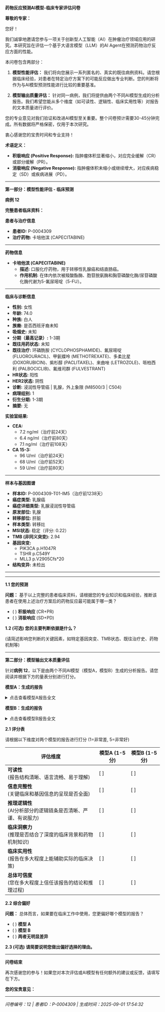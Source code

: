 **药物反应预测AI模型-临床专家评估问卷**

**尊敬的专家：**

您好！

我们诚挚地邀请您参与一项关于创新型人工智能（AI）在肿瘤治疗领域应用的研究。本研究旨在评估一个基于大语言模型（LLM）的AI Agent在预测药物治疗反应方面的性能。

本问卷包含两部分：

1. **模型性能评估：** 我们将向您展示一系列匿名的、真实的既往病例资料。请您根据临床经验，对患者在特定治疗方案下的可能反应做出专业判断。您的判断将作为与AI模型预测性能进行比较的重要基准。

2. **模型输出质量评估：** 针对同一病例，我们将提供由两个不同AI模型生成的分析报告。我们希望您能从多个维度（如可读性、逻辑性、临床实用性等）对报告的文本质量进行评价。

您的专业意见对我们验证和改进AI模型至关重要。整个问卷预计需要30-45分钟完成。所有数据将严格保密，仅用于本次研究。

衷心感谢您的宝贵时间和专业支持！

**术语定义：**

- **积极响应 (Positive Response):** 指肿瘤体积显著缩小，对应完全缓解（CR）或部分缓解（PR）。
- **消极响应 (Negative Response):** 指肿瘤体积未缩小或继续增大，对应疾病稳定（SD）或疾病进展（PD）。

---

**第一部分：模型性能评估 - 临床预测**

**病例 12**

**完整患者临床资料：**


**患者与治疗信息**

- **患者ID:** P-0004309  
- **治疗药物:** 卡培他滨 (CAPECITABINE)  

---


**药物信息**

- **卡培他滨 (CAPECITABINE)**  
  - **描述:** 口服化疗药物，用于转移性乳腺癌和结直肠癌。  
  - **作用机制:** 在体内依次被羧酸酯酶、胞苷脱氨酶和胸苷磷酸化酶/尿苷磷酸化酶代谢为5-氟尿嘧啶（5-FU）。  

---


**临床与诊断信息**

- **性别:** 女性  
- **年龄:** 74.0  
- **种族:** 白人  
- **族裔:** 是否西班牙裔未知  
- **吸烟史:** 未知  
- **分期（最高记录）:** 1-3期  
- **既往用药状态:** 未知  
- **既往治疗:** 环磷酰胺 (CYCLOPHOSPHAMIDE)、氟尿嘧啶 (FLUOROURACIL)、甲氨蝶呤 (METHOTREXATE)、多柔比星 (DOXORUBICIN)、紫杉醇 (PACLITAXEL)、来曲唑 (LETROZOLE)、哌柏西利 (PALBOCICLIB)、氟维司群 (FULVESTRANT)  
- **HR状态:** 阳性  
- **HER2状态:** 阴性  
- **诊断:** 浸润性导管癌 | 乳腺，外上象限 (M8500/3 | C504)  
- **病理组别:** 1  
- **衍生分期:** 1-3期  
- **摘要:** 无  

**实验室结果:**  
- **CEA:**  
  - 7.2 ng/ml（治疗前24天）  
  - 6.4 ng/ml（治疗前80天）  
  - 7.1 ng/ml（治疗前108天）  
- **CA 15-3:**  
  - 96 U/ml（治疗前24天）  
  - 68 U/ml（治疗前52天）  
  - 59 U/ml（治疗前80天）  

---


**样本与基因图谱**

- **样本ID:** P-0004309-T01-IM5（治疗前1238天）  
- **癌症类型:** 乳腺癌  
- **癌症详细类型:** 乳腺浸润性导管癌  
- **原发部位:** 乳腺  
- **转移部位:** 肝脏  
- **样本类型:** 转移灶  
- **MSI状态:** 稳定（评分: 0.22）  
- **TMB (非同义突变):** 2.94  
- **基因突变:**  
  - PIK3CA p.H1047R  
  - TSHR p.C549Y  
  - MLL3 p.V2905Cfs*20  
- **结构变异:** 未检出  

---


---

**1.1 您的预测**

**问题：** 基于以上完整的患者临床资料，请根据您的专业知识和临床经验，推断该患者在使用上述治疗方案后的药物反应最可能属于哪一类？

- ( ) **积极响应** (CR+PR)
- ( ) **消极响应** (SD+PD)

**1.2 (可选) 您的主要判断依据是什么？**

(请简述影响您判断的关键因素，如特定基因突变、TMB状态、既往治疗史、药物机制等)

---

**第二部分：模型输出文本质量评估**

针对**病例 12**，以下是由两个不同AI模型（模型A，模型B）生成的分析报告。请您阅读并根据下方的量表分别进行打分。

**模型A：生成的报告**

<details>
<summary>点击查看模型A报告全文</summary>

**精准肿瘤学报告**  

**1. 患者与治疗信息**  
- **患者ID:** P-0004309  
- **治疗药物:** 卡培他滨 (CAPECITABINE)  

**2. 药物信息**  
**卡培他滨 (CAPECITABINE)**  
- **描述:** 口服化疗药物，用于转移性乳腺癌和结直肠癌的治疗。  
- **作用机制:** 在体内依次被羧酸酯酶、胞苷脱氨酶和胸苷磷酸化酶/尿苷磷酸化酶代谢为5-氟尿嘧啶。  

**3. 临床与诊断信息**  
- **性别:** 女性  
- **年龄:** 74.0岁  
- **种族:** 白人  
- **族裔:** 是否西班牙裔未知  
- **吸烟史:** 未知  
- **最高记录分期:** 1-3期  
- **既往治疗:** 环磷酰胺 (CYCLOPHOSPHAMIDE)、氟尿嘧啶 (FLUOROURACIL)、甲氨蝶呤 (METHOTREXATE)、多柔比星 (DOXORUBICIN)、紫杉醇 (PACLITAXEL)、来曲唑 (LETROZOLE)、哌柏西利 (PALBOCICLIB)、氟维司群 (FULVESTRANT)、卡培他滨 (CAPECITABINE)  
- **HR状态:** 阳性  
- **HER2状态:** 阴性  
- **诊断:** 浸润性导管癌 | 乳腺，外上象限 (M8500/3 | C504)  
- **病理组别:** 1  
- **衍生分期:** 1-3期  

**实验室结果**  
- **CEA:** 10.6 ng/ml（-157天）、12.3 ng/ml（-248天）、14.3 ng/ml（-276天）  
- **CA 15-3:** 69 U/ml（-157天）、120 U/ml（-248天）、158 U/ml（-276天）  

**4. 样本与基因图谱**  
- **样本ID:** P-0004309-T01-IM5（治疗前1581天）  
- **癌症类型:** 乳腺浸润性导管癌  
- **原发部位:** 乳腺  
- **转移部位:** 肝脏  
- **样本类型:** 转移灶  
- **MSI状态:** 稳定（评分: 0.22）  
- **TMB（非同义突变）:** 2.94  

**突变**  
- PIK3CA p.H1047R  
- TSHR p.C549Y  
- MLL3 p.V2905Cfs*20  

**结构变异**  
- 未检测到结构变异  

**5. AI生成分析**  
**预测治疗反应评分:** 0.620 / 1.0  
（分数越接近1，表示积极响应的可能性越高。）  

**推理依据**  
1. **PIK3CA p.H1047R突变:**  
   - 改变PI3K信号通路，可能影响细胞代谢及对卡培他滨的间接反应。  
   - 与部分化疗药物耐药相关，但可能增加对下游通路抑制剂的敏感性。  

2. **低MSI评分（0.22）:**  
   - 表明基因组稳定性，与较好的预后相关，可能对卡培他滨等标准治疗更具响应性。  

3. **MLL3突变（p.V2905Cfs*20）:**  
   - 可能间接影响治疗期间的DNA损伤反应，但缺乏与卡培他滨直接关联的证据。  

**关键临床决定因素:**  
1. **HR+/HER2-亚型:**  
   - 卡培他滨的疗效取决于对氟尿嘧啶类药物的敏感性，因既往激素治疗（如来曲唑）已失败。  

2. **肝转移:**  
   - 与局部病变相比预后较差，需密切监测以调整治疗方案。  

**注:** 该分数反映了AI模型基于现有遗传和临床数据的评估。建议进行临床验证。

</details>

**模型B：生成的报告**

<details>
<summary>点击查看模型B报告全文</summary>

**精准肿瘤学报告**  

---  

**1. 患者与治疗信息**  
- **患者ID:** P-0004309  
- **治疗药物:** 卡培他滨 (CAPECITABINE)  

---  

**2. 药物信息**  
- **卡培他滨 (CAPECITABINE)**  
  - **描述:** 口服化疗药物，用于转移性乳腺癌和结直肠癌。  
  - **作用机制:** 在体内依次被羧酸酯酶、胞苷脱氨酶和胸苷磷酸化酶/尿苷磷酸化酶代谢为5-氟尿嘧啶（5-FU）。  

---  

**3. 临床与诊断信息**  
- **性别:** 女性  
- **年龄:** 74.0  
- **种族:** 白人  
- **族裔:** 是否西班牙裔未知  
- **吸烟史:** 未知  
- **分期（最高记录）:** 1-3期  
- **既往用药状态:** 未知  
- **既往治疗:** 环磷酰胺 (CYCLOPHOSPHAMIDE)、氟尿嘧啶 (FLUOROURACIL)、甲氨蝶呤 (METHOTREXATE)、多柔比星 (DOXORUBICIN)、紫杉醇 (PACLITAXEL)、来曲唑 (LETROZOLE)、哌柏西利 (PALBOCICLIB)、氟维司群 (FULVESTRANT)  
- **HR状态:** 阳性  
- **HER2状态:** 阴性  
- **诊断:** 浸润性导管癌 | 乳腺，外上象限 (M8500/3 | C504)  
- **病理组别:** 1  
- **衍生分期:** 1-3期  
- **摘要:** 无  

**实验室结果:**  
- **CEA:**  
  - 7.2 ng/ml（治疗前24天）  
  - 6.4 ng/ml（治疗前80天）  
  - 7.1 ng/ml（治疗前108天）  
- **CA 15-3:**  
  - 96 U/ml（治疗前24天）  
  - 68 U/ml（治疗前52天）  
  - 59 U/ml（治疗前80天）  

---  

**4. 样本与基因图谱**  
- **样本ID:** P-0004309-T01-IM5（治疗前1238天）  
- **癌症类型:** 乳腺癌  
- **癌症详细类型:** 乳腺浸润性导管癌  
- **原发部位:** 乳腺  
- **转移部位:** 肝脏  
- **样本类型:** 转移灶  
- **MSI状态:** 稳定（评分: 0.22）  
- **TMB (非同义突变):** 2.94  
- **基因突变:**  
  - PIK3CA p.H1047R  
  - TSHR p.C549Y  
  - MLL3 p.V2905Cfs*20  
- **结构变异:** 未检出  

---  

**5. AI生成分析**  
**预测治疗反应评分:** 0.715 / 1.0  
*(分数越接近1，表示治疗有效可能性越高。)*  

**推理依据:**  
- **基因突变与药物机制:**  
  - *PIK3CA p.H1047R* 通过PI3K/AKT/mTOR生存通路促进对5-FU的耐药性。  
  - *TSHR p.C549Y* 对卡培他滨影响较小，但可能增加肿瘤异质性。  
- **临床与生物标志物背景:**  
  - HR阳性、HER2阴性乳腺癌伴肝转移（1-3期）。  
  - MSI稳定及低TMB（2.94）提示免疫介导反应有限。  
  - CEA/CA 15-3部分下降表明疾病活动持续。  
- **既往治疗史:**  
  - 既往氟尿嘧啶及内分泌治疗提示获得性耐药机制。  
- **人口学与毒性考量:**  
  - 年龄（74岁）及既往氟尿嘧啶暴露可能增加毒性风险（如手足综合征）。  

**注:** 该评分整合了遗传、临床及药物基因组数据。由于可能存在未纳入因素（如合并症），建议临床验证。  

---  

**最终结论:** 最终评分为 $\boxed{0.7}$。

</details>

**2.1 评分表**

请根据以下维度对两个模型的报告进行打分 (1=非常差, 5=非常好)

| **评估维度** | **模型A (1-5分)** | **模型B (1-5分)** |
|-------------|------------------|------------------|
| **可读性**<br>(报告结构清晰、语言流畅、易于理解) | [ ] | [ ] |
| **信息完整性**<br>(关键临床和基因信息的呈现是否全面) | [ ] | [ ] |
| **推理逻辑性**<br>(AI分析部分的逻辑链条是否清晰、严谨、有说服力) | [ ] | [ ] |
| **临床洞察力**<br>(推理是否结合了深度的临床背景和药物机制知识) | [ ] | [ ] |
| **临床实用性**<br>(报告在多大程度上能辅助实际的临床决策) | [ ] | [ ] |
| **总体可信度**<br>(您在多大程度上信任该报告的结论和推理过程) | [ ] | [ ] |

**2.2 综合偏好**

**问题：** 总体而言，如果要在临床工作中使用，您更偏好哪个模型的报告？

- ( ) **模型 A**
- ( ) **模型 B**
- ( ) **两者无明显差异**

**2.3 (可选) 请简要说明您做出偏好选择的理由。**

---

**问卷结束**

再次感谢您的参与！如果您对本次评估或AI模型有任何额外的建议或反馈，请填写在下方。

**您的宝贵意见：**

---

*问卷编号：12 | 患者ID：P-0004309 | 生成时间：2025-09-01 17:54:32*
